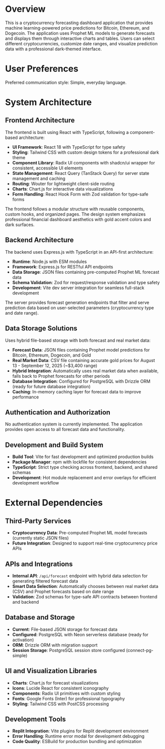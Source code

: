 # Overview

This is a cryptocurrency forecasting dashboard application that provides machine learning-powered price predictions for Bitcoin, Ethereum, and Dogecoin. The application uses Prophet ML models to generate forecasts and displays them through interactive charts and tables. Users can select different cryptocurrencies, customize date ranges, and visualize prediction data with a professional dark-themed interface.

# User Preferences

Preferred communication style: Simple, everyday language.

# System Architecture

## Frontend Architecture

The frontend is built using React with TypeScript, following a component-based architecture:

- **UI Framework**: React 18 with TypeScript for type safety
- **Styling**: Tailwind CSS with custom design tokens for a professional dark theme
- **Component Library**: Radix UI components with shadcn/ui wrapper for consistent, accessible UI elements
- **State Management**: React Query (TanStack Query) for server state management and caching
- **Routing**: Wouter for lightweight client-side routing
- **Charts**: Chart.js for interactive data visualizations
- **Form Handling**: React Hook Form with Zod validation for type-safe forms

The frontend follows a modular structure with reusable components, custom hooks, and organized pages. The design system emphasizes professional financial dashboard aesthetics with gold accent colors and dark surfaces.

## Backend Architecture

The backend uses Express.js with TypeScript in an API-first architecture:

- **Runtime**: Node.js with ESM modules
- **Framework**: Express.js for RESTful API endpoints
- **Data Storage**: JSON files containing pre-computed Prophet ML forecast data
- **Schema Validation**: Zod for request/response validation and type safety
- **Development**: Vite dev server integration for seamless full-stack development

The server provides forecast generation endpoints that filter and serve prediction data based on user-selected parameters (cryptocurrency type and date range).

## Data Storage Solutions

Uses hybrid file-based storage with both forecast and real market data:

- **Forecast Data**: JSON files containing Prophet model predictions for Bitcoin, Ethereum, Dogecoin, and Gold
- **Real Market Data**: CSV file containing accurate gold prices for August 13 - September 12, 2025 (~$3,400 range)
- **Hybrid Integration**: Automatically uses real market data when available, falls back to Prophet forecasts for other periods
- **Database Integration**: Configured for PostgreSQL with Drizzle ORM (ready for future database integration)
- **Caching**: In-memory caching layer for forecast data to improve performance

## Authentication and Authorization

No authentication system is currently implemented. The application provides open access to all forecast data and functionality.

## Development and Build System

- **Build Tool**: Vite for fast development and optimized production builds
- **Package Manager**: npm with lockfile for consistent dependencies
- **TypeScript**: Strict type checking across frontend, backend, and shared schemas
- **Development**: Hot module replacement and error overlays for efficient development workflow

# External Dependencies

## Third-Party Services

- **Cryptocurrency Data**: Pre-computed Prophet ML model forecasts (currently static JSON files)
- **Future Integration**: Designed to support real-time cryptocurrency price APIs

## APIs and Integrations

- **Internal API**: `/api/forecast` endpoint with hybrid data selection for generating filtered forecast data
- **Smart Data Selection**: Automatically chooses between real market data (CSV) and Prophet forecasts based on date range
- **Validation**: Zod schemas for type-safe API contracts between frontend and backend

## Database and Storage

- **Current**: File-based JSON storage for forecast data
- **Configured**: PostgreSQL with Neon serverless database (ready for activation)
- **ORM**: Drizzle ORM with migration support
- **Session Storage**: PostgreSQL session store configured (connect-pg-simple)

## UI and Visualization Libraries

- **Charts**: Chart.js for forecast visualizations
- **Icons**: Lucide React for consistent iconography
- **Components**: Radix UI primitives with custom styling
- **Fonts**: Google Fonts (Inter) for professional typography
- **Styling**: Tailwind CSS with PostCSS processing

## Development Tools

- **Replit Integration**: Vite plugins for Replit development environment
- **Error Handling**: Runtime error modal for development debugging
- **Code Quality**: ESBuild for production bundling and optimization